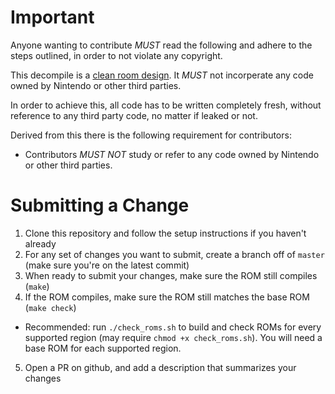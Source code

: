 # Important
Anyone wanting to contribute *MUST* read the following and adhere to the steps
outlined, in order to not violate any copyright.

This decompile is a [clean room design](https://en.wikipedia.org/wiki/Clean_room_design).
It *MUST* not incorperate any code owned by Nintendo or other third parties.

In order to achieve this, all code has to be written completely fresh, without
reference to any third party code, no matter if leaked or not.

Derived from this there is the following requirement for contributors:

- Contributors *MUST NOT* study or refer to any code owned by Nintendo or other
  third parties.

# Submitting a Change
1. Clone this repository and follow the setup instructions if you haven't already
2. For any set of changes you want to submit, create a branch off of `master` (make sure you're on the latest commit)
3. When ready to submit your changes, make sure the ROM still compiles (`make`)
4. If the ROM compiles, make sure the ROM still matches the base ROM (`make check`)
- Recommended: run `./check_roms.sh` to build and check ROMs for every supported region (may require `chmod +x check_roms.sh`). You will need a base ROM for each supported region.
5. Open a PR on github, and add a description that summarizes your changes
